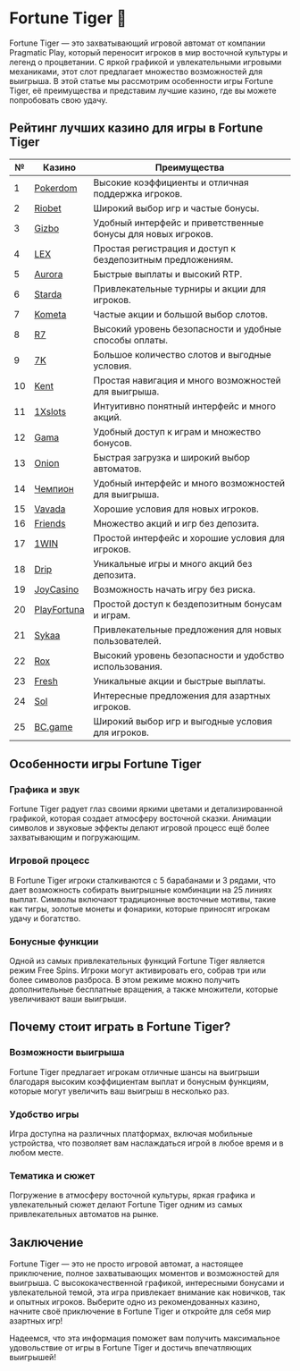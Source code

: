 # Fortune Tiger 🐅

Fortune Tiger — это захватывающий игровой автомат от компании Pragmatic Play, который переносит игроков в мир восточной культуры и легенд о процветании. С яркой графикой и увлекательными игровыми механиками, этот слот предлагает множество возможностей для выигрыша. В этой статье мы рассмотрим особенности игры Fortune Tiger, её преимущества и представим лучшие казино, где вы можете попробовать свою удачу.

## Рейтинг лучших казино для игры в Fortune Tiger

| №  | Казино        | Преимущества                                                |
|----|---------------|------------------------------------------------------------|
| 1  | [Pokerdom](https://brandplay.link/4k77v2yx)  | Высокие коэффициенты и отличная поддержка игроков.       |
| 2  | [Riobet](https://brandplay.link/7xBLTPyj)     | Широкий выбор игр и частые бонусы.                       |
| 3  | [Gizbo](https://brandplay.link/bprXw4YV)      | Удобный интерфейс и приветственные бонусы для новых игроков. |
| 4  | [LEX](https://brandplay.link/zW4hdDFV)        | Простая регистрация и доступ к бездепозитным предложениям. |
| 5  | [Aurora](https://10trafic-stat2.com/click/668546556bcc6313411604bd/6766/13032/subaccount) | Быстрые выплаты и высокий RTP.                            |
| 6  | [Starda](https://brandplay.link/fB7xwRFL)     | Привлекательные турниры и акции для игроков.             |
| 7  | [Kometa](https://brandplay.link/8ZymQJV8)      | Частые акции и большой выбор слотов.                      |
| 8  | [R7](https://brandplay.link/bMd3Yjsw)          | Высокий уровень безопасности и удобные способы оплаты.     |
| 9  | [7K](https://brandplay.link/BvQyFShp)          | Большое количество слотов и выгодные условия.             |
| 10 | [Kent](https://brandplay.link/Fv2WP3js)        | Простая навигация и много возможностей для выигрыша.      |
| 11 | [1Xslots](https://brandplay.link/hSB1khtr)     | Интуитивно понятный интерфейс и много акций.             |
| 12 | [Gama](https://brandplay.link/j6NMKsDz)        | Удобный доступ к играм и множество бонусов.               |
| 13 | [Onion](https://brandplay.link/zBGRVpQ9)       | Быстрая загрузка и широкий выбор автоматов.               |
| 14 | [Чемпион](https://temon-gter.cfd/go/lRq?p80412p304504pcc44t17455) | Удобный интерфейс и много возможностей для выигрыша.     |
| 15 | [Vavada](https://vavadapartner.pro/?promo=ea5c9275-6854-4505-94fc-95ab18221945-linkb2) | Хорошие условия для новых игроков.                        |
| 16 | [Friends](https://gofriends.vc/linkb2)         | Множество акций и игр без депозита.                      |
| 17 | [1WIN](https://brandplay.link/smXVpBbG)        | Простой интерфейс и хорошие условия для игроков.         |
| 18 | [Drip](https://drp-ircp01.com/c07e6a3db)       | Уникальные игры и много акций без депозита.              |
| 19 | [JoyCasino](https://rpc30.call2me.pro/?/ru/registration?apkpop=0&partner=p24970p3291217pc98f) | Возможность начать игру без риска.                        |
| 20 | [PlayFortuna](https://fortunapromo.net/alt/playfortuna/registration?0dc4a9362a71feb7e3f165fb8e766f70) | Простой доступ к бездепозитным бонусам и играм.           |
| 21 | [Sykaa](https://s-two-way.com/?source=linkb2&pid=30697) | Привлекательные предложения для новых пользователей.      |
| 22 | [Rox](https://rox-pvwfpjgcxe.com/cb1ee18a5)     | Высокий уровень безопасности и удобство использования.    |
| 23 | [Fresh](https://fresh-eumwkxwao.com/c3f7b485d)  | Уникальные акции и быстрые выплаты.                       |
| 24 | [Sol](https://sol-mmtdzfbaco.com/cb2415bca)     | Интересные предложения для азартных игроков.             |
| 25 | [BC.game](https://partnerbcgame.com/dcc53d441)  | Широкий выбор игр и выгодные условия для игроков.       |

## Особенности игры Fortune Tiger

### Графика и звук
Fortune Tiger радует глаз своими яркими цветами и детализированной графикой, которая создает атмосферу восточной сказки. Анимации символов и звуковые эффекты делают игровой процесс ещё более захватывающим и погружающим.

### Игровой процесс
В Fortune Tiger игроки сталкиваются с 5 барабанами и 3 рядами, что дает возможность собирать выигрышные комбинации на 25 линиях выплат. Символы включают традиционные восточные мотивы, такие как тигры, золотые монеты и фонарики, которые приносят игрокам удачу и богатство.

### Бонусные функции
Одной из самых привлекательных функций Fortune Tiger является режим Free Spins. Игроки могут активировать его, собрав три или более символов разброса. В этом режиме можно получить дополнительные бесплатные вращения, а также множители, которые увеличивают ваши выигрыши.

## Почему стоит играть в Fortune Tiger?

### Возможности выигрыша
Fortune Tiger предлагает игрокам отличные шансы на выигрыши благодаря высоким коэффициентам выплат и бонусным функциям, которые могут увеличить ваш выигрыш в несколько раз.

### Удобство игры
Игра доступна на различных платформах, включая мобильные устройства, что позволяет вам наслаждаться игрой в любое время и в любом месте.

### Тематика и сюжет
Погружение в атмосферу восточной культуры, яркая графика и увлекательный сюжет делают Fortune Tiger одним из самых привлекательных автоматов на рынке.

## Заключение

Fortune Tiger — это не просто игровой автомат, а настоящее приключение, полное захватывающих моментов и возможностей для выигрыша. С высококачественной графикой, интересными бонусами и увлекательной темой, эта игра привлекает внимание как новичков, так и опытных игроков. Выберите одно из рекомендованных казино, начните своё приключение в Fortune Tiger и откройте для себя мир азартных игр!

Надеемся, что эта информация поможет вам получить максимальное удовольствие от игры в Fortune Tiger и достичь впечатляющих выигрышей!
